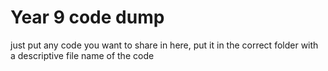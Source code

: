 # Year 9 code dump
just put any code you want to share in here, put it in the correct folder with a descriptive file name of the code
